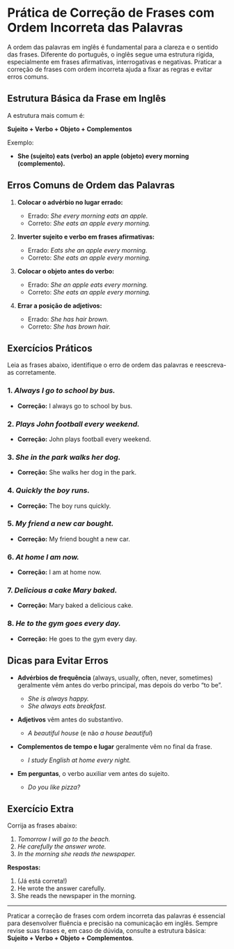 
# Prática de Correção de Frases com Ordem Incorreta das Palavras

A ordem das palavras em inglês é fundamental para a clareza e o sentido das frases. Diferente do português, o inglês segue uma estrutura rígida, especialmente em frases afirmativas, interrogativas e negativas. Praticar a correção de frases com ordem incorreta ajuda a fixar as regras e evitar erros comuns.

## Estrutura Básica da Frase em Inglês

A estrutura mais comum é:

**Sujeito + Verbo + Objeto + Complementos**

Exemplo:
- **She (sujeito) eats (verbo) an apple (objeto) every morning (complemento).**

## Erros Comuns de Ordem das Palavras

1. **Colocar o advérbio no lugar errado:**
   - Errado: *She every morning eats an apple.*
   - Correto: *She eats an apple every morning.*

2. **Inverter sujeito e verbo em frases afirmativas:**
   - Errado: *Eats she an apple every morning.*
   - Correto: *She eats an apple every morning.*

3. **Colocar o objeto antes do verbo:**
   - Errado: *She an apple eats every morning.*
   - Correto: *She eats an apple every morning.*

4. **Errar a posição de adjetivos:**
   - Errado: *She has hair brown.*
   - Correto: *She has brown hair.*

## Exercícios Práticos

Leia as frases abaixo, identifique o erro de ordem das palavras e reescreva-as corretamente.

### 1. *Always I go to school by bus.*
- **Correção:** I always go to school by bus.

### 2. *Plays John football every weekend.*
- **Correção:** John plays football every weekend.

### 3. *She in the park walks her dog.*
- **Correção:** She walks her dog in the park.

### 4. *Quickly the boy runs.*
- **Correção:** The boy runs quickly.

### 5. *My friend a new car bought.*
- **Correção:** My friend bought a new car.

### 6. *At home I am now.*
- **Correção:** I am at home now.

### 7. *Delicious a cake Mary baked.*
- **Correção:** Mary baked a delicious cake.

### 8. *He to the gym goes every day.*
- **Correção:** He goes to the gym every day.

## Dicas para Evitar Erros

- **Advérbios de frequência** (always, usually, often, never, sometimes) geralmente vêm antes do verbo principal, mas depois do verbo “to be”.
  - *She is always happy.*
  - *She always eats breakfast.*

- **Adjetivos** vêm antes do substantivo.
  - *A beautiful house* (e não *a house beautiful*)

- **Complementos de tempo e lugar** geralmente vêm no final da frase.
  - *I study English at home every night.*

- **Em perguntas**, o verbo auxiliar vem antes do sujeito.
  - *Do you like pizza?*

## Exercício Extra

Corrija as frases abaixo:

1. *Tomorrow I will go to the beach.*
2. *He carefully the answer wrote.*
3. *In the morning she reads the newspaper.*

**Respostas:**
1. (Já está correta!)
2. He wrote the answer carefully.
3. She reads the newspaper in the morning.

---

Praticar a correção de frases com ordem incorreta das palavras é essencial para desenvolver fluência e precisão na comunicação em inglês. Sempre revise suas frases e, em caso de dúvida, consulte a estrutura básica: **Sujeito + Verbo + Objeto + Complementos**.
```
